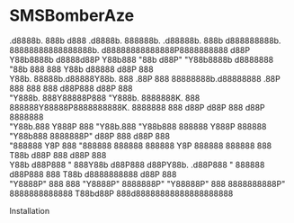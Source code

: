 # SMSBomberAze

.d8888b. 888b     d888 .d8888b. 888888b.   .d88888b. 888b     d888888888b.  88888888888888888b.        d88888888888888P8888888888 
d88P  Y88b8888b   d8888d88P  Y88b888  "88b d88P" "Y88b8888b   d8888888  "88b 888       888   Y88b      d88888      d88P 888        
Y88b.     88888b.d88888Y88b.     888  .88P 888     88888888b.d88888888  .88P 888       888    888     d88P888     d88P  888        
 "Y888b.  888Y88888P888 "Y888b.  8888888K. 888     888888Y88888P8888888888K. 8888888   888   d88P    d88P 888    d88P   8888888    
    "Y88b.888 Y888P 888    "Y88b.888  "Y88b888     888888 Y888P 888888  "Y88b888       8888888P"    d88P  888   d88P    888        
      "888888  Y8P  888      "888888    888888     888888  Y8P  888888    888888       888 T88b    d88P   888  d88P     888        
Y88b  d88P888   "   888Y88b  d88P888   d88PY88b. .d88P888   "   888888   d88P888       888  T88b  d8888888888 d88P      888        
 "Y8888P" 888       888 "Y8888P" 8888888P"  "Y88888P" 888       8888888888P" 8888888888888   T88bd88P     888d88888888888888888888 

Installation

